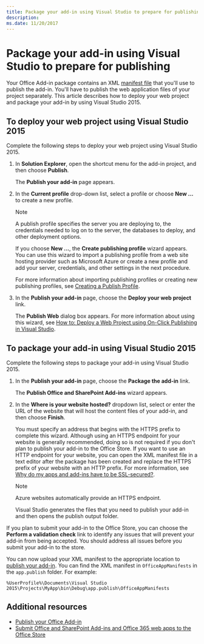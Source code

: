 ```yaml
---
title: Package your add-in using Visual Studio to prepare for publishing
description: 
ms.date: 11/20/2017 
---
```



# Package your add-in using Visual Studio to prepare for publishing

Your Office Add-in package contains an XML [manifest file](../overview/add-in-manifests.md) that you'll use to publish the add-in. You'll have to publish the web application files of your project separately. This article describes how to deploy your web project and package your add-in by using Visual Studio 2015.

## To deploy your web project using Visual Studio 2015

Complete the following steps to deploy your web project using Visual Studio 2015.

1. In  **Solution Explorer**, open the shortcut menu for the add-in project, and then choose  **Publish**.
    
    The  **Publish your add-in** page appears.
    
2. In the  **Current profile** drop-down list, select a profile or choose **New ...** to create a new profile.
    
    > [!NOTE]
    > A publish profile specifies the server you are deploying to, the credentials needed to log on to the server, the databases to deploy, and other deployment options.

    If you choose  **New ...**, the  **Create publishing profile** wizard appears. You can use this wizard to import a publishing profile from a web site hosting provider such as Microsoft Azure or create a new profile and add your server, credentials, and other settings in the next procedure.
    
    For more information about importing publishing profiles or creating new publishing profiles, see [Creating a Publish Profile](http://msdn.microsoft.com/en-us/library/dd465337.aspx#creating_a_profile).
    
3. In the  **Publish your add-in** page, choose the **Deploy your web project** link.
    
    The  **Publish Web** dialog box appears. For more information about using this wizard, see [How to: Deploy a Web Project using On-Click Publishing in Visual Studio](http://msdn.microsoft.com/en-us/library/dd465337.aspx).
    

## To package your add-in using Visual Studio 2015

Complete the following steps to package your add-in using Visual Studio 2015.

1. In the **Publish your add-in** page, choose the **Package the add-in** link.
    
    The **Publish Office and SharePoint Add-ins** wizard appears.
    
2. In the **Where is your website hosted?** dropdown list, select or enter the URL of the website that will host the content files of your add-in, and then choose **Finish**.
    
    You must specify an address that begins with the HTTPS prefix to complete this wizard. Although using an HTTPS endpoint for your website is generally recommended, doing so is not required if you don't plan to publish your add-in to the Office Store. If you want to use an HTTP endpoint for your website, you can open the XML manifest file in a text editor after the package has been created and replace the HTTPS prefix of your website with an HTTP prefix. For more information, see [Why do my apps and add-ins have to be SSL-secured?](https://dev.office.com/officestore/docs/office-store-submission-faq#why-do-my-apps-and-add-ins-have-to-be-ssl-secured).
    
    > [!NOTE]
    > Azure websites automatically provide an HTTPS endpoint.

    Visual Studio generates the files that you need to publish your add-in and then opens the publish output folder. 
    
If you plan to submit your add-in to the Office Store, you can choose the **Perform a validation check** link to identify any issues that will prevent your add-in from being accepted. You should address all issues before you submit your add-in to the store.

You can now upload your XML manifest to the appropriate location to [publish your add-in](../publish/publish.md). You can find the XML manifest in `OfficeAppManifests` in the `app.publish` folder. For example:

 `%UserProfile%\Documents\Visual Studio 2015\Projects\MyApp\bin\Debug\app.publish\OfficeAppManifests`


## Additional resources

- [Publish your Office Add-in](../publish/publish.md)
- [Submit Office and SharePoint Add-ins and Office 365 web apps to the Office Store](https://dev.office.com/officestore/docs/submit-to-the-office-store)
    
